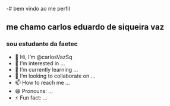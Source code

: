 -# bem vindo ao me perfil
## me chamo carlos eduardo de siqueira vaz
### sou estudante da faetec
- 👋 Hi, I’m @carlosVazSq
- 👀 I’m interested in ...
- 🌱 I’m currently learning ...
- 💞️ I’m looking to collaborate on ...
- 📫 How to reach me ...
- 😄 Pronouns: ...
- ⚡ Fun fact: ...

<!---
carlosVazSq/carlosVazSq is a ✨ special ✨ repository because its `README.md` (this file) appears on your GitHub profile.
You can click the Preview link to take a look at your changes.
--->
